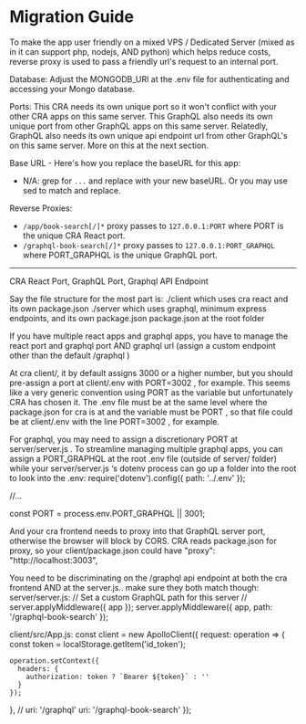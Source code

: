 # Migration Guide

To make the app user friendly on a mixed VPS / Dedicated Server (mixed as in it can support php, nodejs, AND python) which helps reduce costs, reverse proxy is used to pass a friendly url's request to an internal port.

Database: Adjust the MONGODB_URI at the .env file for authenticating and accessing your Mongo database.

Ports: This CRA needs its own unique port so it won't conflict with your other CRA apps on this same server. This GraphQL also needs its own unique port from other GraphQL apps on this same server. Relatedly, GraphQL also needs its own unique api endpoint url from other GraphQL's on this same server. More on this at the next section.

Base URL - Here's how you replace the baseURL for this app:
- N/A: grep for `...` and replace with your new baseURL. Or you may use sed to match and replace.

Reverse Proxies: 
- `/app/book-search[/]*` proxy passes to `127.0.0.1:PORT` where PORT is the unique CRA React port.
- `/graphql-book-search[/]*` proxy passes to `127.0.0.1:PORT_GRAPHQL` where PORT_GRAPHQL is the unique GraphQL port.

---

CRA React Port, GraphQL Port, Graphql API Endpoint


Say the file structure for the most part is:
./client which uses cra react and its own package.json
./server which uses graphql, minimum express endpoints, and its own package.json
package.json at the root folder

If you have multiple react apps and graphql apps, you have to manage the react port and graphql port AND graphql url (assign a custom endpoint other than the default /graphql )

At cra client/, it by default assigns 3000 or a higher number, but you should pre-assign a  port at client/.env  with PORT=3002 , for example. This seems like a very generic convention using PORT as the variable but unfortunately CRA has chosen it. The .env file must be at the same level where the package.json for cra is at and the variable must be PORT , so that file could be at client/.env  with the line PORT=3002 , for example.

For graphql, you may need to assign a discretionary PORT at server/server.js . To streamline managing multiple graphql apps, you can assign a PORT_GRAPHQL  at the root .env  file (outside of server/ folder) while your server/server.js ‘s dotenv process can go up a folder into the root to look into the .env:
require('dotenv').config({ path: '../.env' });

//...

const PORT = process.env.PORT_GRAPHQL || 3001;


And your cra frontend needs to proxy into that GraphQL server port, otherwise the browser will block by CORS. CRA reads package.json for proxy, so your client/package.json  could have "proxy": "http://localhost:3003", 

You need to be discriminating on the /graphql api endpoint at both the cra frontend AND at the server.js.. make sure they both match though:
server/server.js:
// Set a custom GraphQL path for this server
// server.applyMiddleware({ app });
server.applyMiddleware({ app, path: '/graphql-book-search' });

client/src/App.js:
const client = new ApolloClient({
  request: operation => {
    const token = localStorage.getItem('id_token');

    operation.setContext({
      headers: {
        authorization: token ? `Bearer ${token}` : ''
      }
    });
  },
  // uri: '/graphql'
  uri: '/graphql-book-search'
});
